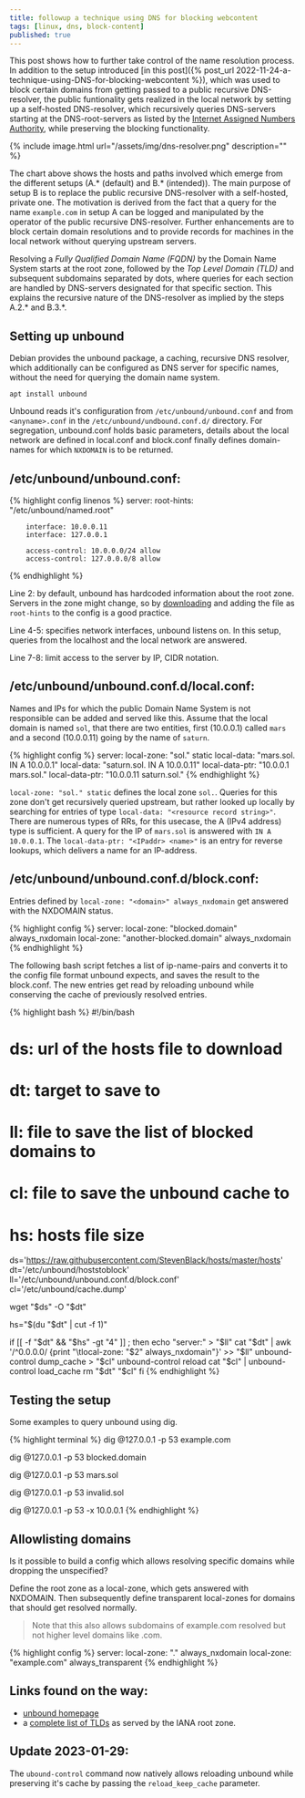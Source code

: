 ```yaml
---
title: followup a technique using DNS for blocking webcontent
tags: [linux, dns, block-content]
published: true
---
```

This post shows how to further take control of the name resolution process. In addition to the setup introduced [in this post]({% post_url 2022-11-24-a-technique-using-DNS-for-blocking-webcontent %}), which was used to block certain domains from getting passed to a public recursive DNS-resolver, the public funtionality gets realized in the local network by setting up a self-hosted DNS-resolver, which recursively queries DNS-servers starting at the DNS-root-servers as listed by the [Internet Assigned Numbers Authority](https://www.iana.org/domains/root/servers), while preserving the blocking functionality.

{% include image.html url="/assets/img/dns-resolver.png" description="" %}

The chart above shows the hosts and paths involved which emerge from the different setups (A.* (default) and B.* (intended)). The main purpose of setup B is to replace the public recursive DNS-resolver with a self-hosted, private one. The motivation is derived from the fact that a query for the name `example.com` in setup A can be logged and manipulated by the operator of the public recursive DNS-resolver. Further enhancements are to block certain domain resolutions and to provide records for machines in the local network without querying upstream servers.

Resolving a *Fully Qualified Domain Name (FQDN)* by the Domain Name System starts at the root zone, followed by the *Top Level Domain (TLD)* and subsequent subdomains separated by dots, where queries for each section are handled by DNS-servers designated for that specific section. This explains the recursive nature of the DNS-resolver as implied by the steps A.2.* and B.3.*.

## Setting up unbound

Debian provides the unbound package, a caching, recursive DNS resolver, which additionally can be configured as DNS server for specific names, without the need for querying the domain name system.

``` terminal
apt install unbound
```

Unbound reads it's configuration from `/etc/unbound/unbound.conf` and from `<anyname>.conf` in the `/etc/unbound/undbound.conf.d/` directory. For segregation, unbound.conf holds basic parameters, details about the local network are defined in local.conf and block.conf finally defines domain-names for which `NXDOMAIN` is to be returned.

## /etc/unbound/unbound.conf:

{% highlight config linenos %}
server:
        root-hints: "/etc/unbound/named.root" 

        interface: 10.0.0.11
        interface: 127.0.0.1

        access-control: 10.0.0.0/24 allow
        access-control: 127.0.0.0/8 allow
{% endhighlight %}

Line 2: by default, unbound has hardcoded information about the root zone. Servers in the zone might change, so by [downloading](https://www.internic.net/domain/named.root) and adding the file as `root-hints` to the config is a good practice.

Line 4-5: specifies network interfaces, unbound listens on. In this setup, queries from the localhost and the local network are answered.

Line 7-8: limit access to the server by IP, CIDR notation.

## /etc/unbound/unbound.conf.d/local.conf:

Names and IPs for which the public Domain Name System is not responsible can be added and served like this. Assume that the local domain is named `sol`, that there are two entities, first (10.0.0.1) called `mars` and a second (10.0.0.11) going by the name of `saturn`.

{% highlight config %}
server:
        local-zone: "sol." static
        local-data: "mars.sol.      IN A 10.0.0.1"
        local-data: "saturn.sol.    IN A 10.0.0.11"
        local-data-ptr: "10.0.0.1   mars.sol."
        local-data-ptr: "10.0.0.11  saturn.sol."
{% endhighlight %}

`local-zone: "sol." static` defines the local zone `sol.`. Queries for this zone don't get recursively queried upstream, but rather looked up locally by searching for entries of type `local-data: "<resource record string>"`. There are numerous types of RRs, for this usecase, the A (IPv4 address) type is sufficient. A query for the IP of `mars.sol` is answered with `IN A 10.0.0.1`. The `local-data-ptr: "<IPaddr> <name>"` is an entry for reverse lookups, which delivers a name for an IP-address.

## /etc/unbound/unbound.conf.d/block.conf:

Entries defined by `local-zone: "<domain>" always_nxdomain` get answered with the NXDOMAIN status.

{% highlight config %}
server:
        local-zone: "blocked.domain" always_nxdomain
        local-zone: "another-blocked.domain" always_nxdomain
{% endhighlight %}

The following bash script fetches a list of ip-name-pairs and converts it to the config file format unbound expects, and saves the result to the block.conf. The new entries get read by reloading unbound while conserving the cache of previously resolved entries.

{% highlight bash %}
#!/bin/bash

# ds: url of the hosts file to download
# dt: target to save <ds> to
# ll: file to save the list of blocked domains to
# cl: file to save the unbound cache to
# hs: hosts file size

ds='https://raw.githubusercontent.com/StevenBlack/hosts/master/hosts'
dt='/etc/unbound/hoststoblock'
ll='/etc/unbound/unbound.conf.d/block.conf'
cl='/etc/unbound/cache.dump'

wget "$ds" -O "$dt"

hs="$(du "$dt" | cut -f 1)"

if [[ -f "$dt" && "$hs" -gt "4" ]] ; then
    echo "server:" > "$ll"
    cat "$dt" | awk '/^0.0.0.0/ {print "\tlocal-zone: "$2" always_nxdomain"}' >> "$ll"
    unbound-control dump_cache > "$cl"
    unbound-control reload
    cat "$cl" | unbound-control load_cache
    rm "$dt" "$cl"
fi
{% endhighlight %}

## Testing the setup

Some examples to query unbound using dig. 

{% highlight terminal %}
dig @127.0.0.1 -p 53 example.com

dig @127.0.0.1 -p 53 blocked.domain

dig @127.0.0.1 -p 53 mars.sol

dig @127.0.0.1 -p 53 invalid.sol

dig @127.0.0.1 -p 53 -x 10.0.0.1
{% endhighlight %}

## Allowlisting domains

Is it possible to build a config which allows resolving specific domains while dropping the unspecified?

Define the root zone as a local-zone, which gets answered with NXDOMAIN. Then subsequently define transparent local-zones for domains that should get resolved normally.

> Note that this also allows subdomains of example.com resolved but not higher level domains like .com.

{% highlight config %}
server:
        local-zone: "." always_nxdomain
        local-zone: "example.com" always_transparent
{% endhighlight %}

## Links found on the way:

* [unbound homepage](https://nlnetlabs.nl/projects/unbound/about/)
* a [complete list of TLDs](https://data.iana.org/TLD/tlds-alpha-by-domain.txt) as served by the IANA root zone.

## Update 2023-01-29:

The `ubound-control` command now natively allows reloading unbound while preserving it's cache by passing the `reload_keep_cache` parameter.
